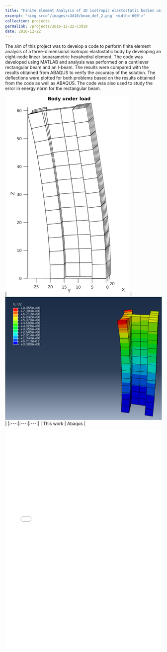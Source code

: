 ```yaml
---
title: "Finite Element Analysis of 3D isotropic elastostatic bodies using 8-node brick elements"
excerpt: "<img src='/images/c3d10/beam_def_2.png' width='600'>"
collection: projects
permalink: /projects/2016-12-22-c3d10
date: 2016-12-22
---
```


The aim of this project was to develop a code to perform finite element analysis of a three-dimensional isotropic elastostatic body by developing an eight-node linear isoparametric hexahedral element. The code was developed using MATLAB and analysis was performed on a cantilever rectangular beam and an I-beam. The results were compared with the results obtained from ABAQUS to verify the accuracy of the solution. The deflections were plotted for both problems based on the results obtained from the code as well as ABAQUS. The code was also used to study the error in energy norm for the rectangular beam.

|<img src='/images/c3d10/i_beam_deformed.png'> | <img src='/images/c3d10/Ibeam_ab.PNG'> |
|:---:|:---:|:---:|
| This work | Abaqus |

<iframe src="/files/Report_c3d10.pdf" width="100%" height="700" frameborder="no" border="0" marginwidth="0" marginheight="0"></iframe>
